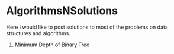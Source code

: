 # AlgorithmsNSolutions
Here i would like to post solutions to most of the problems on data structures and algorithms. 

1. Minimum Depth of Binary Tree
